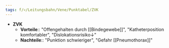 ```yaml
---
tags: f/💀/Leitungsbahn/Vene/Punktabel/ZVK
---
```

- **ZVK**
	- **Vorteile**:: "Offengehalten durch [[Bindegewebe]]", "Katheterposition komfortabler", "Dislokationsrisiko↓"
	- **Nachteile**:: "Punktion schwieriger", "Gefahr [[Pneumothorax]]"
